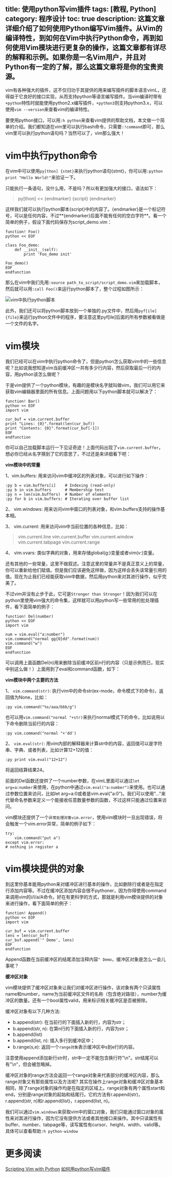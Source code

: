 title: 使用python写vim插件
tags:  [教程, Python]
category: 程序设计
toc: true
description: 这篇文章详细介绍了如何使用Python编写Vim插件。从Vim的编译特性，到如何在Vim中执行Python命令，再到如何使用Vim模块进行更复杂的操作，这篇文章都有详尽的解释和示例。如果你是一名Vim用户，并且对Python有一定的了解，那么这篇文章将是你的宝贵资源。
---

vim有各种强大的插件，这不仅归功于其提供的用来编写插件的脚本语言vimL，还得益于它良好的接口实现，从而支持python等语言编写插件。当vim编译时带有`+python`特性时就能使用python2.x编写插件，`+python3`则支持python3.x，可以使用`vim --version`来查看vim的编译特性。

要使用python接口，可以用`:h python`来查看vim提供的帮助文档，本文做一个简单的介绍。我们都知道在vim里可以执行bash命令，只需要`:!command`即可，那么vim里可以执行python语句吗？当然可以了，vim那么强大！

<!-- more -->

# vim中执行python命令

在vim中可以使用`py[thon] {stmt}`来执行python语句{stmt}，你可以用`:python print "Hello World!"`来验证一下。

只能执行一条语句，没什么用，不是吗？所以有更加强大的接口，语法如下：

> py[thon] << {endmarker}
> {script}
> {endmarker}

这样我们就可以执行python脚本{script}中的内容了。{endmarker}是一个标记符号，可以是任何内容，不过**{endmarker}后面不能有任何的空白字符**。看一个简单的例子，假设下面代码保存为script_demo.vim：

```
function! Foo()
python << EOF

class Foo_demo:
    def __init__(self):
        print 'Foo_demo init'

Foo_demo()
EOF
endfunction
```

那么在vim中我们先用`:source path_to_script/script_demo.vim`来加载脚本，然后就可以用`:call Foo()`来运行python脚本了，整个过程如图所示：

![vim中执行python脚本][1]

此外，我们还可以将python脚本放到一个单独的.py文件中，然后用`pyf[ile] {file}`来运行python文件中的程序，要注意这里pyf[ile]后面的所有参数被看做是一个文件的名字。

# vim模块

我们已经可以在vim中执行python命令了，但是python怎么获取vim中的一些信息呢？比如说我想知道vim当前缓冲区一共有多少行内容，然后获取最后一行的内容，用python该怎么做呢？

于是vim提供了一个python模块，有趣的是模块名字就叫做vim，我们可以用它来获取vim编辑器里面的所有信息。上面问题用以下python脚本就可以解决了：

```
function! Bar()
python << EOF
import vim

cur_buf = vim.current.buffer
print "Lines: {0}".format(len(cur_buf))
print "Contents: {0}".format(cur_buf[-1])
EOF
endfunction
```

你可以自己加载脚本运行一下见证奇迹！上面代码出现了`vim.current.buffer`，想必你已经从名字猜到了它的意思了，不过还是来详细看下吧：

**vim模块中的常量**

1、vim.buffers: 用来访问vim中缓冲区的列表对象，可以进行如下操作：

```
:py b = vim.buffers[i]	  # Indexing (read-only)
:py b in vim.buffers	  # Membership test
:py n = len(vim.buffers)  # Number of elements
:py for b in vim.buffers: # Iterating over buffer list
```

2、 vim.windows: 用来访问vim中窗口的列表对象，和vim.buffers支持的操作基本相。

3、 vim.current: 用来访问vim中当前位置的各种信息，比如：

> vim.current.line
> vim.current.buffer
> vim.current.window
> vim.current.tabpage
> vim.current.range

4、 vim.vvars: 类似字典的对象，用来存储global(g:)变量或者vim(v:)变量。

还有其他的一些常量，这里不做叙述。注意这里的常量并不是真正意义上的常量，你可以重新给他们赋值。但是我们应该避免这样做，因为这样会丢失该常量引用的值。现在为止我们已经能获取vim中数据，然后用python来对其进行操作，似乎完美了。

不过vim并没有止步于此，它可是`Stronger than Stronger`！因为我们可以在python里使用vim强大的命令集，这样就可以用python写一些常用的批处理插件，看下面简单的例子：

```
function! Del(number)
python << EOF
import vim

num = vim.eval("a:number")
vim.command("normal gg{0}dd".format(num))
vim.command("w")
EOF
endfunction
```

可以调用上面函数Del(n)用来删除当前缓冲区前n行的内容（只是示例而已，现实中别这么做！）上面用到了eval和command函数，如下：

**vim模块中两个主要的方法**

1、 `vim.command(str)`: 执行vim中的命令str(ex-mode，命令模式下的命令)，返回值为None，比如：

```
:py vim.command("%s/aaa/bbb/g")
```

也可以用`vim.command("normal "+str)`来执行normal模式下的命令，比如说用以下命令删除当前行的内容：

```
:py vim.command("normal "+'dd')
```

2、 `vim.eval(str)`: 用vim内部的解释器来计算str中的内容，返回值可以是字符串、字典、或者列表，比如计算12+12的值：

```
:py print vim.eval("12+12")
```

将返回结算结果24。

前面的Del函数还提供了一个number参数，在vimL里面可以通过`let arg=a:number`来使用，在python中通过`vim.eval("a:number")`来使用。也可以通过参数位置来访问，比如let arg=a:0或者是vim.eval("a:0")。我们可以使用"..."来代替命名参数来定义一个能接收任意数量参数的函数，不过这样只能通过位置来访问。

vim模块还提供了一个`异常处理对象vim.error`，使用vim模块时一旦出现错误，将会触发一个vim.error异常，简单的例子如下：

```
try:
    vim.command("put a")
except vim.error:
# nothing in register a
```

# vim模块提供的对象

到这里你基本能用python来对缓冲区进行基本的操作，比如删除行或者是在指定行添加内容等。不过在缓冲区添加内容会很不pythoner，因为你得使用command来调用vim的i/I/a/A命令。好在有更科学的方式，那就是利用vim模块提供的对象来进行操作，看下面简单的例子：

```
function! Append()
python << EOF
import vim

cur_buf = vim.current.buffer
lens = len(cur_buf)
cur_buf.append('" Demo', lens)
EOF
endfunction
```

Append函数在当前缓冲区的结尾添加注释内容`" Demo`，缓冲区对象是怎么一会儿事呢？

**缓冲区对象**

vim模块提供了缓冲区对象来让我们对缓冲区进行操作，该对象有两个只读属性name和number，name为当前缓冲区文件的名称（包含绝对路径），number为缓冲区的数量。还有一个bool属性valid，用来标识相关缓冲区是否被擦除。

缓冲区对象有以下几种方法:

* b.append(str): 在当前行的下面插入新的行，内容为str；
* b.append(str, n):  在第n行的下面插入新的行，内容为str；
* b.append(list)
* b.append(list, n): 插入多行到缓冲区中；
* b.range(s,e): 返回一个`range对象`表示缓冲区中s到e行的内容。

注意使用append添加新行str时，str中一定不能包含换行符"\n"。str结尾可以有"\n"，但会被忽略掉。

缓冲区对象的range方法会返回一个range对象来代表部分的缓冲区内容，那么range对象又有那些属性以及方法呢? 其实在操作上range对象和缓冲区对象基本相同，除了range对象的操作均是在指定的区域上。range对象有两个属性start和end，分别是range对象的起始和结尾行。它的方法有r.append(str)，r.append(str, n)和r.append(list)，r.append(list, n)。

我们可以通过`vim.windows`来获取vim中的窗口对象，我们只能通过窗口对象的属性来对其进行操作，因为它没有提供方法或者其他接口来操作。其中只读属性有buffer、number、tabpage等，读写属性有cursor、height、width、valid等。具体可以查看帮助`:h python-window`

# 更多阅读
[Scripting Vim with Python](http://orestis.gr/blog/2008/08/10/scripting-vim-with-python/)
[如何用python写vim插件](http://python.42qu.com/11165602)

[1]: https://slefboot-1251736664.cos.ap-beijing.myqcloud.com/20141103_vim_python_script.gif

